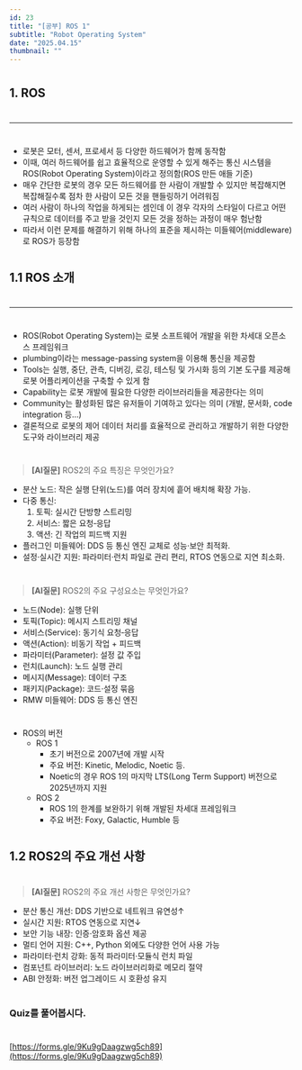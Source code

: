 ```yaml
---
id: 23
title: "[공부] ROS 1"
subtitle: "Robot Operating System"
date: "2025.04.15"
thumbnail: ""
---
```

#
## 1. ROS
#
---
#
- 로봇은 모터, 센서, 프로세서 등 다양한 하드웨어가 함께 동작함
- 이때, 여러 하드웨어를 쉽고 효율적으로 운영할 수 있게 해주는 통신 시스템을 ROS(Robot Operating System)이라고 정의함(ROS 만든 애들 기준)
- 매우 간단한 로봇의 경우 모든 하드웨어를 한 사람이 개발할 수 있지만 복잡해지면 복잡해질수록 점차 한 사람이 모든 것을 핸들링하기 어려워짐
- 여러 사람이 하나의 작업을 하게되는 셈인데 이 경우 각자의 스타일이 다르고 어떤 규칙으로 데이터를 주고 받을 것인지 모든 것을 정하는 과정이 매우 험난함
- 따라서 이런 문제를 해결하기 위해 하나의 표준을 제시하는 미들웨어(middleware)로 ROS가 등장함
#
## 1.1 ROS 소개
#
---
#
- ROS(Robot Operating System)는 로봇 소프트웨어 개발을 위한 차세대 오픈소스 프레임워크
- plumbing이라는 message-passing system을 이용해 통신을 제공함
- Tools는 실행, 중단, 관측, 디버깅, 로깅, 테스팅 및 가시화 등의 기본 도구를 제공해 로봇 어플리케이션을 구축할 수 있게 함
- Capability는 로봇 개발에 필요한 다양한 라이브러리들을 제공한다는 의미
- Community는 활성화된 많은 유저들이 기여하고 있다는 의미 (개발, 문서화, code integration 등…)
- 결론적으로 로봇의 제어 데이터 처리를 효율적으로 관리하고 개발하기 위한 다양한 도구와 라이브러리 제공
#
> **[AI질문]** ROS2의 주요 특징은 무엇인가요?
>
- 분산 노드: 작은 실행 단위(노드)를 여러 장치에 흩어 배치해 확장 가능.
- 다중 통신:
    1. 토픽: 실시간 단방향 스트리밍
    2. 서비스: 짧은 요청‑응답
    3. 액션: 긴 작업의 피드백 지원
- 플러그인 미들웨어: DDS 등 통신 엔진 교체로 성능·보안 최적화.
- 설정·실시간 지원: 파라미터·런치 파일로 관리 편리, RTOS 연동으로 지연 최소화.
#
> **[AI질문]** ROS2의 주요 구성요소는 무엇인가요?
>
- 노드(Node): 실행 단위  
- 토픽(Topic): 메시지 스트리밍 채널  
- 서비스(Service): 동기식 요청‑응답  
- 액션(Action): 비동기 작업 + 피드백  
- 파라미터(Parameter): 설정 값 주입  
- 런치(Launch): 노드 실행 관리  
- 메시지(Message): 데이터 구조  
- 패키지(Package): 코드·설정 묶음  
- RMW 미들웨어: DDS 등 통신 엔진
#
- ROS의 버전
    - ROS 1
        - 초기 버전으로 2007년에 개발 시작
        - 주요 버전: Kinetic, Melodic, Noetic 등.
        - Noetic의 경우 ROS 1의 마지막 LTS(Long Term Support) 버전으로 2025년까지 지원
    - ROS 2
        - ROS 1의 한계를 보완하기 위해 개발된 차세대 프레임워크
        - 주요 버전: Foxy, Galactic, Humble 등
#
## 1.2 ROS2의 주요 개선 사항
#
> **[AI질문]** ROS2의 주요 개선 사항은 무엇인가요?
> 
- 분산 통신 개선: DDS 기반으로 네트워크 유연성↑  
- 실시간 지원: RTOS 연동으로 지연↓  
- 보안 기능 내장: 인증·암호화 옵션 제공  
- 멀티 언어 지원: C++, Python 외에도 다양한 언어 사용 가능  
- 파라미터·런치 강화: 동적 파라미터·모듈식 런치 파일  
- 컴포넌트 라이브러리: 노드 라이브러리화로 메모리 절약  
- ABI 안정화: 버전 업그레이드 시 호환성 유지
#
### Quiz를 풀어봅시다.
#
[https://forms.gle/9Ku9gDaagzwg5ch89](https://forms.gle/9Ku9gDaagzwg5ch89)